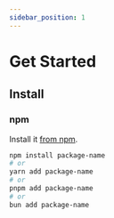 ```yaml
---
sidebar_position: 1
---
```


# Get Started

## Install

### npm

Install it [from npm](https://www.npmjs.com/package/package-name).

```sh
npm install package-name
# or
yarn add package-name
# or
pnpm add package-name
# or
bun add package-name
```
